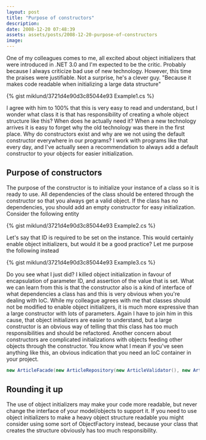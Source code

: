 ```yaml
---
layout: post
title: "Purpose of constructors"
description:
date: 2008-12-20 07:48:39
assets: assets/posts/2008-12-20-purpose-of-constructors
image: 
---
```


One of my colleagues comes to me, all excited about object initializers that were introduced in .NET 3.0 and I'm expected to be the critic. Probably because I always criticize bad use of new technology. However, this time the praises were justifiable. Not a surprise, he's a clever guy.  "Because it makes code readable when initializing a large data structure"

{% gist miklund/3721d4e90d3c85044e93 Example1.cs %}

I agree with him to 100% that this is very easy to read and understand, but I wonder what class it is that has responsibility of creating a whole object structure like this? When does he actually need it?  When a new technology arrives it is easy to forget why the old technology was there in the first place. Why do constructors exist and why are we not using the default constructor everywhere in our programs? I work with programs like that every day, and I've actually seen a recommendation to always add a default constructor to your objects for easier initialization.

## Purpose of constructors

The purpose of the constructor is to initialize your instance of a class so it is ready to use. All dependencies of the class should be entered through the constructor so that you always get a valid object. If the class has no dependencies, you should add an empty constructor for easy initialization.  Consider the following entity

{% gist miklund/3721d4e90d3c85044e93 Example2.cs %}

Let's say that ID is required to be set on the instance. This would certainly enable object initializers, but would it be a good practice? Let me purpose the following instead

{% gist miklund/3721d4e90d3c85044e93 Example3.cs %}

Do you see what I just did? I killed object initialization in favour of encapsulation of parameter ID, and assertion of the value that is set. What we can learn from this is that the constructor also is a kind of interface of what dependencies a class has and this is very obvious when you're dealing with IoC.  While my colleague agrees with me that classes should not be modified to enable object initializers, it is much more expressive than a large constructor with lots of parameters. Again I have to join him in this cause, that object initializers are easier to understand, but a large constructor is an obvious way of telling that this class has too much responsibilities and should be refactored.  Another concern about constructors are complicated initializations with objects feeding other objects through the constructor. You know what I mean if you've seen anything like this, an obvious indication that you need an IoC container in your project.

```csharp
new ArticleFacade(new ArticleRepository(new ArticleValidator(), new ArticleDataAccess(Configuration.GetInstance().Database))));
```

## Rounding it up

The use of object initializers may make your code more readable, but never change the interface of your model/objects to support it. If you need to use object initializers to make a heavy object structure readable you might consider using some sort of ObjectFactory instead, because your class that creates the structure obviously has too much responsibility.
